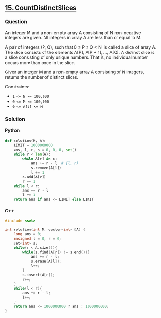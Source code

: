 ## **[15. CountDistinctSlices](https://app.codility.com/programmers/lessons/15-caterpillar_method/count_distinct_slices/)**

### Question
An integer M and a non-empty array A consisting of N non-negative integers are given. All integers in array A are less than or equal to M.

A pair of integers (P, Q), such that 0 ≤ P ≤ Q < N, is called a slice of array A. The slice consists of the elements A[P], A[P + 1], ..., A[Q]. 
A distinct slice is a slice consisting of only unique numbers. That is, no individual number occurs more than once in the slice.

Given an integer M and a non-empty array A consisting of N integers, returns the number of distinct slices.

Constraints:
- `1 <= N <= 100,000`
- `0 <= M <= 100,000`
- `0 <= A[i] <= M`

### Solution

#### Python
```python
def solution(M, A):
    LIMIT = 1000000000
    ans, l, r, s = 0, 0, 0, set()
    while r < len(A):
        while A[r] in s:
            ans += r - l  # [l, r)
            s.remove(A[l])
            l += 1
        s.add(A[r])
        r += 1
    while l < r:
        ans += r - l
        l += 1
    return ans if ans <= LIMIT else LIMIT
```

#### C++
```cpp
#include <set>

int solution(int M, vector<int> &A) {
    long ans = 0;
    unsigned l = 0, r = 0;
    set<int> s;
    while(r < A.size()){
        while(s.find(A[r]) != s.end()){
            ans += r - l;
            s.erase(A[l]);
            l++;
        }
        s.insert(A[r]);
        r++;
    }
    while(l < r){
        ans += r - l;
        l++;
    }
    return ans <= 1000000000 ? ans : 1000000000;
}
```
